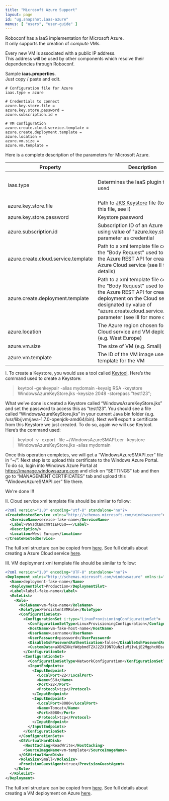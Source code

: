 ```yaml
---
title: "Microsoft Azure Support"
layout: page
id: "ug.snapshot.iaas-azure"
menus: [ "users", "user-guide" ]
---
```


Roboconf has a IaaS implementation for Microsoft Azure.  
It only supports the creation of *compute* VMs.

Every new VM is associated with a public IP address.  
This address will be used by other components which resolve their dependencies through Roboconf.

Sample **iaas.properties**.  
Just copy / paste and edit.

``` properties
# Configuration file for Azure
iaas.type = azure

# Credentials to connect
azure.key.store.file =
azure.key.store.password =
azure.subscription.id =

# VM configuration
azure.create.cloud.service.template =
azure.create.deployment.template =
azure.location =
azure.vm.size =
azure.vm.template =
```

Here is a complete description of the parameters for Microsoft Azure.

| Property | Description | Default | Mandatory
| --- | --- | --- | --- |
| iaas.type | Determines the IaaS plugin to be used | none, must be "azure" | yes |
| azure.key.store.file | Path to [JKS Keystore][jks] file (to create this file, see I) | none | yes |
| azure.key.store.password | Keystore password | none | yes |
| azure.subscription.id | Subscription ID of an Azure account using value of "azure.key.store.file" parameter as credential | none | yes |
| azure.create.cloud.service.template | Path to a xml template file containing the "Body Request" used to submit to the Azure REST API for creating an Azure Cloud service (see II for more details) | none | yes |
| azure.create.deployment.template | Path to a xml template file containing the "Body Request" used to submit to the Azure REST API for creating a VM deployment on the Cloud service designated by value of "azure.create.cloud.service.template" parameter (see III for more details) | none | yes |
| azure.location | The Azure region chosen for both Cloud service and VM deployment (e.g. West Europe) | none | yes |
| azure.vm.size | The size of VM (e.g. Small) | none | yes |
| azure.vm.template | The ID of the VM image used as a template for the VM | none | yes |


I. To create a Keystore, you would use a tool called [Keytool][keytool]. Here’s the command used to create a Keystore:

> keytool -genkeypair -alias mydomain -keyalg RSA -keystore WindowsAzureKeyStore.jks -keysize 2048 -storepass "test123";

What we’ve done is created a Keystore called “WindowsAzureKeyStore.jks” and set the password to access this as “test123”. You should see a file called “WindowsAzureKeyStore.jks” in your current Java bin folder (e.g. /usr/lib/jvm/java-1.7.0-openjdk-amd64/bin). Next we’ll export a certificate from this Keystore we just created. To do so, again we will use Keytool. Here’s the command used:

> keytool -v -export -file ~/WindowsAzureSMAPI.cer -keystore WindowsAzureKeyStore.jks -alias mydomain

Once this operation completes, we will get a “WindowsAzureSMAPI.cer” file in “~/”. Next step is to upload this certificate to the Windows Azure Portal. To do so, login into Windows Azure Portal at https://manage.windowsazure.com and click on “SETTINGS” tab and then go to “MANAGEMENT CERTIFICATES” tab and upload this “WindowsAzureSMAPI.cer” file there.

We're done !!!

II. Cloud service xml template file should be similar to follow:
```xml
<?xml version="1.0" encoding="utf-8" standalone="no"?>  
<CreateHostedService xmlns="http://schemas.microsoft.com/windowsazure">  
  <ServiceName>service-fake-name</ServiceName>  
  <Label>VGVzdCBmcm9tIEFQSQ==</Label>  
  <Description/>  
  <Location>West Europe</Location>  
</CreateHostedService>
```
The full xml structure can be copied from [here][fullxml]. See full details about creating a Azure Cloud service [here][createcloud].

III. VM deployment xml template file should be similar to follow:
```xml
<?xml version="1.0" encoding="UTF-8" standalone="no"?>
<Deployment xmlns="http://schemas.microsoft.com/windowsazure" xmlns:i="http://www.w3.org/2001/XMLSchema-instance">
  <Name>deployment-fake-name</Name>
  <DeploymentSlot>Production</DeploymentSlot>
  <Label>label-fake-name</Label>      
  <RoleList>
    <Role>
      <RoleName>vm-fake-name</RoleName>
      <RoleType>PersistentVMRole</RoleType>      
      <ConfigurationSets>
        <ConfigurationSet i:type="LinuxProvisioningConfigurationSet">
          <ConfigurationSetType>LinuxProvisioningConfiguration</ConfigurationSetType>
          <HostName>vm-fake-host-name</HostName>
          <UserName>username</UserName> 
          <UserPassword>password</UserPassword> 
          <DisableSshPasswordAuthentication>false</DisableSshPasswordAuthentication>           
          <CustomData>aXBNZXNzYWdpbmdTZXJ2ZXI9NTQuNzIuMjIwLjE2MgphcHBsaWNhdGlvbk5hbWU9aW90c3Rvcm0KY2hhbm5lbE5hbWU9dm1henVyZW1vc3F1aXR0bwo=</CustomData>
        </ConfigurationSet>        
        <ConfigurationSet> 
          <ConfigurationSetType>NetworkConfiguration</ConfigurationSetType>
          <InputEndpoints>
            <InputEndpoint>
              <LocalPort>22</LocalPort>
              <Name>SSH</Name>
              <Port>22</Port>
              <Protocol>tcp</Protocol>
            </InputEndpoint>
	        <InputEndpoint>          
              <LocalPort>8080</LocalPort>
              <Name>Tomcat</Name>
              <Port>8080</Port>
              <Protocol>tcp</Protocol>
            </InputEndpoint>
          </InputEndpoints>
        </ConfigurationSet>
      </ConfigurationSets>
      <OSVirtualHardDisk>
        <HostCaching>ReadWrite</HostCaching>    
        <SourceImageName>vm-template</SourceImageName>
      </OSVirtualHardDisk>      
      <RoleSize>Small</RoleSize>
      <ProvisionGuestAgent>true</ProvisionGuestAgent>
    </Role>
  </RoleList>
</Deployment>
```
The full xml structure can be copied from [here][fullxml]. See full details about creating a VM deployment on Azure [here][vmdeployment].

[jks]: http://en.wikipedia.org/wiki/Keystore
[keytool]: http://docs.oracle.com/javase/6/docs/technotes/tools/solaris/keytool.html
[createcloud]: http://msdn.microsoft.com/library/azure/gg441304.aspx
[vmdeployment]: http://msdn.microsoft.com/en-us/library/azure/jj157194.aspx
[fullxml]: https://github.com/roboconf/roboconf.github.io/blob/master/en/user-guide/iaas-azure.md
